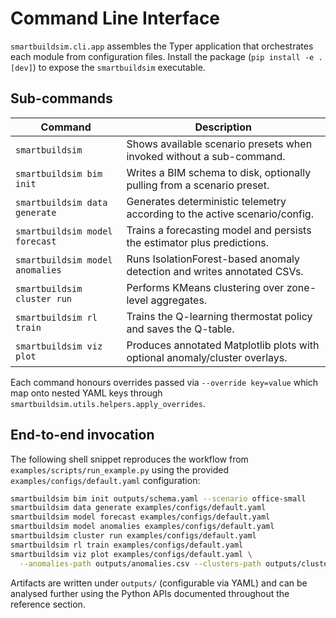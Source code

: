 # Command Line Interface

`smartbuildsim.cli.app` assembles the Typer application that orchestrates each
module from configuration files. Install the package (`pip install -e .[dev]`)
to expose the `smartbuildsim` executable.

## Sub-commands

| Command | Description |
| --- | --- |
| `smartbuildsim` | Shows available scenario presets when invoked without a sub-command. |
| `smartbuildsim bim init` | Writes a BIM schema to disk, optionally pulling from a scenario preset. |
| `smartbuildsim data generate` | Generates deterministic telemetry according to the active scenario/config. |
| `smartbuildsim model forecast` | Trains a forecasting model and persists the estimator plus predictions. |
| `smartbuildsim model anomalies` | Runs IsolationForest-based anomaly detection and writes annotated CSVs. |
| `smartbuildsim cluster run` | Performs KMeans clustering over zone-level aggregates. |
| `smartbuildsim rl train` | Trains the Q-learning thermostat policy and saves the Q-table. |
| `smartbuildsim viz plot` | Produces annotated Matplotlib plots with optional anomaly/cluster overlays. |

Each command honours overrides passed via `--override key=value` which map onto
nested YAML keys through `smartbuildsim.utils.helpers.apply_overrides`.

## End-to-end invocation

The following shell snippet reproduces the workflow from
`examples/scripts/run_example.py` using the provided
`examples/configs/default.yaml` configuration:

```bash
smartbuildsim bim init outputs/schema.yaml --scenario office-small
smartbuildsim data generate examples/configs/default.yaml
smartbuildsim model forecast examples/configs/default.yaml
smartbuildsim model anomalies examples/configs/default.yaml
smartbuildsim cluster run examples/configs/default.yaml
smartbuildsim rl train examples/configs/default.yaml
smartbuildsim viz plot examples/configs/default.yaml \
  --anomalies-path outputs/anomalies.csv --clusters-path outputs/clusters.csv
```

Artifacts are written under `outputs/` (configurable via YAML) and can be
analysed further using the Python APIs documented throughout the reference
section.

